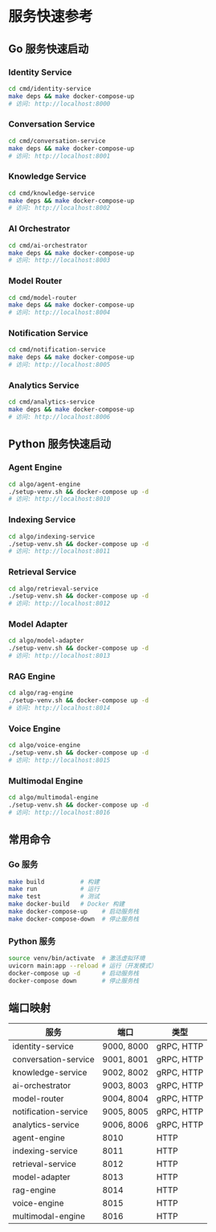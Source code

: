 # 服务快速参考

## Go 服务快速启动

### Identity Service

```bash
cd cmd/identity-service
make deps && make docker-compose-up
# 访问: http://localhost:8000
```

### Conversation Service

```bash
cd cmd/conversation-service
make deps && make docker-compose-up
# 访问: http://localhost:8001
```

### Knowledge Service

```bash
cd cmd/knowledge-service
make deps && make docker-compose-up
# 访问: http://localhost:8002
```

### AI Orchestrator

```bash
cd cmd/ai-orchestrator
make deps && make docker-compose-up
# 访问: http://localhost:8003
```

### Model Router

```bash
cd cmd/model-router
make deps && make docker-compose-up
# 访问: http://localhost:8004
```

### Notification Service

```bash
cd cmd/notification-service
make deps && make docker-compose-up
# 访问: http://localhost:8005
```

### Analytics Service

```bash
cd cmd/analytics-service
make deps && make docker-compose-up
# 访问: http://localhost:8006
```

## Python 服务快速启动

### Agent Engine

```bash
cd algo/agent-engine
./setup-venv.sh && docker-compose up -d
# 访问: http://localhost:8010
```

### Indexing Service

```bash
cd algo/indexing-service
./setup-venv.sh && docker-compose up -d
# 访问: http://localhost:8011
```

### Retrieval Service

```bash
cd algo/retrieval-service
./setup-venv.sh && docker-compose up -d
# 访问: http://localhost:8012
```

### Model Adapter

```bash
cd algo/model-adapter
./setup-venv.sh && docker-compose up -d
# 访问: http://localhost:8013
```

### RAG Engine

```bash
cd algo/rag-engine
./setup-venv.sh && docker-compose up -d
# 访问: http://localhost:8014
```

### Voice Engine

```bash
cd algo/voice-engine
./setup-venv.sh && docker-compose up -d
# 访问: http://localhost:8015
```

### Multimodal Engine

```bash
cd algo/multimodal-engine
./setup-venv.sh && docker-compose up -d
# 访问: http://localhost:8016
```

## 常用命令

### Go 服务

```bash
make build          # 构建
make run            # 运行
make test           # 测试
make docker-build   # Docker 构建
make docker-compose-up    # 启动服务栈
make docker-compose-down  # 停止服务栈
```

### Python 服务

```bash
source venv/bin/activate  # 激活虚拟环境
uvicorn main:app --reload # 运行（开发模式）
docker-compose up -d      # 启动服务栈
docker-compose down       # 停止服务栈
```

## 端口映射

| 服务                 | 端口       | 类型       |
| -------------------- | ---------- | ---------- |
| identity-service     | 9000, 8000 | gRPC, HTTP |
| conversation-service | 9001, 8001 | gRPC, HTTP |
| knowledge-service    | 9002, 8002 | gRPC, HTTP |
| ai-orchestrator      | 9003, 8003 | gRPC, HTTP |
| model-router         | 9004, 8004 | gRPC, HTTP |
| notification-service | 9005, 8005 | gRPC, HTTP |
| analytics-service    | 9006, 8006 | gRPC, HTTP |
| agent-engine         | 8010       | HTTP       |
| indexing-service     | 8011       | HTTP       |
| retrieval-service    | 8012       | HTTP       |
| model-adapter        | 8013       | HTTP       |
| rag-engine           | 8014       | HTTP       |
| voice-engine         | 8015       | HTTP       |
| multimodal-engine    | 8016       | HTTP       |
